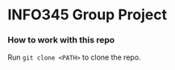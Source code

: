 # INFO345 Group Project

### How to work with this repo

Run <code>git clone \<PATH></code> to clone the repo.
